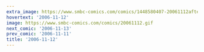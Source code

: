 ```yaml
---
extra_image: https://www.smbc-comics.com/comics/1448580407-20061112after.png
hovertext: '2006-11-12'
image: https://www.smbc-comics.com/comics/20061112.gif
next_comic: '2006-11-13'
prev_comic: '2006-11-11'
title: '2006-11-12'
---
```


